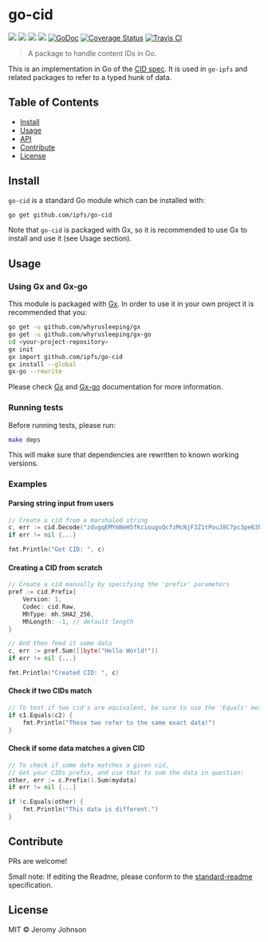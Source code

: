 go-cid
==================

[![](https://img.shields.io/badge/made%20by-Protocol%20Labs-blue.svg?style=flat-square)](http://ipn.io)
[![](https://img.shields.io/badge/project-IPFS-blue.svg?style=flat-square)](http://ipfs.io/)
[![](https://img.shields.io/badge/freenode-%23ipfs-blue.svg?style=flat-square)](http://webchat.freenode.net/?channels=%23ipfs)
[![](https://img.shields.io/badge/readme%20style-standard-brightgreen.svg?style=flat-square)](https://github.com/RichardLitt/standard-readme)
[![GoDoc](https://godoc.org/github.com/ipfs/go-cid?status.svg)](https://godoc.org/github.com/ipfs/go-cid)
[![Coverage Status](https://coveralls.io/repos/github/ipfs/go-cid/badge.svg?branch=master)](https://coveralls.io/github/ipfs/go-cid?branch=master)
[![Travis CI](https://travis-ci.org/ipfs/go-cid.svg?branch=master)](https://travis-ci.org/ipfs/go-cid)

> A package to handle content IDs in Go.

This is an implementation in Go of the [CID spec](https://github.com/ipld/cid).
It is used in `go-ipfs` and related packages to refer to a typed hunk of data.


## Table of Contents

- [Install](#install)
- [Usage](#usage)
- [API](#api)
- [Contribute](#contribute)
- [License](#license)

## Install

`go-cid` is a standard Go module which can be installed with:

```sh
go get github.com/ipfs/go-cid
```

Note that `go-cid` is packaged with Gx, so it is recommended to use Gx to install and use it (see Usage section).

## Usage

### Using Gx and Gx-go

This module is packaged with [Gx](https://github.com/whyrusleeping/gx). In order to use it in your own project it is recommended that you:

```sh
go get -u github.com/whyrusleeping/gx
go get -u github.com/whyrusleeping/gx-go
cd <your-project-repository>
gx init
gx import github.com/ipfs/go-cid
gx install --global
gx-go --rewrite
```

Please check [Gx](https://github.com/whyrusleeping/gx) and [Gx-go](https://github.com/whyrusleeping/gx-go) documentation for more information.

### Running tests

Before running tests, please run:

```sh
make deps
```

This will make sure that dependencies are rewritten to known working versions.

### Examples

#### Parsing string input from users

```go
// Create a cid from a marshaled string
c, err := cid.Decode("zdvgqEMYmNeH5fKciougvQcfzMcNjF3Z1tPouJ8C7pc3pe63k")
if err != nil {...}

fmt.Println("Got CID: ", c)
```

#### Creating a CID from scratch

```go
// Create a cid manually by specifying the 'prefix' parameters
pref := cid.Prefix{
	Version: 1,
	Codec: cid.Raw,
	MhType: mh.SHA2_256,
	MhLength: -1, // default length
}

// And then feed it some data
c, err := pref.Sum([]byte("Hello World!"))
if err != nil {...}

fmt.Println("Created CID: ", c)
```

#### Check if two CIDs match

```go
// To test if two cid's are equivalent, be sure to use the 'Equals' method:
if c1.Equals(c2) {
	fmt.Println("These two refer to the same exact data!")
}
```

#### Check if some data matches a given CID

```go
// To check if some data matches a given cid,
// Get your CIDs prefix, and use that to sum the data in question:
other, err := c.Prefix().Sum(mydata)
if err != nil {...}

if !c.Equals(other) {
	fmt.Println("This data is different.")
}

```

## Contribute

PRs are welcome!

Small note: If editing the Readme, please conform to the [standard-readme](https://github.com/RichardLitt/standard-readme) specification.

## License

MIT © Jeromy Johnson
